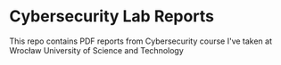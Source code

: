 # Cybersecurity Lab Reports 
This repo contains PDF reports from Cybersecurity course I've taken at Wrocław University of Science and Technology

